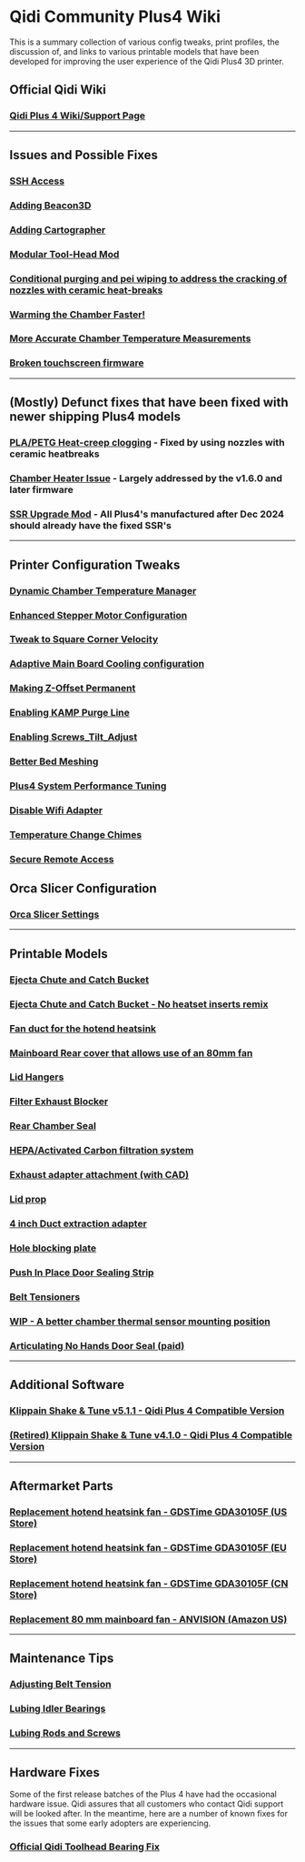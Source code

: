 # Qidi Community Plus4 Wiki

This is a summary collection of various config tweaks, print profiles, the discussion of, and
links to various printable models that have been developed for improving the user experience
of the Qidi Plus4 3D printer.

## Official Qidi Wiki

### [Qidi Plus 4 Wiki/Support Page](https://wiki.qidi3d.com/en/X-Plus4)

---

## Issues and Possible Fixes

### [SSH Access](./content/ssh-access/README.md)

### [Adding Beacon3D](https://github.com/qidi-community/Plus4-Wiki/tree/main/content/bed-scanning-probes/Beacon3D/RevH-Normal)

### [Adding Cartographer](https://github.com/qidi-community/Plus4-Wiki/tree/main/content/bed-scanning-probes/cartographer3d)

### [Modular Tool-Head Mod](./content/modular-toolhead/README.md)

### [Conditional purging and pei wiping to address the cracking of nozzles with ceramic heat-breaks](content/conditional_purging_and_wiping/README.md)

### [Warming the Chamber Faster!](./content/tuning-for-40-percent-heater-power/README.md)

### [More Accurate Chamber Temperature Measurements](./content/chamber-heater-investigation/README.md)

### [Broken touchscreen firmware](./content/display-firmware-repair/README.md)

---

## (Mostly) Defunct fixes that have been fixed with newer shipping Plus4 models

### [PLA/PETG Heat-creep clogging](./content/nozzle-clogging-tips/README.md) - Fixed by using nozzles with ceramic heatbreaks

### [Chamber Heater Issue](./content/chamber-heater-issue/README.md) - Largely addressed by the v1.6.0 and later firmware

### [SSR Upgrade Mod](./content/heater-ssr-upgrade/README.md) - All Plus4's manufactured after Dec 2024 should already have the fixed SSR's

---

## Printer Configuration Tweaks

### [Dynamic Chamber Temperature Manager](./content/chamber-temperature-manager/README.md)

### [Enhanced Stepper Motor Configuration](./content/stepper-motor-tweaks/README.md)

### [Tweak to Square Corner Velocity](./content/square-corner-velocity/README.md)

### [Adaptive Main Board Cooling configuration](./content/adaptive-main-board-cooling)

### [Making Z-Offset Permanent](./content/making-z-offset-permanent)

### [Enabling KAMP Purge Line](./content/kamp-purging)

### [Enabling Screws_Tilt_Adjust](./content/Screws-Tilt-Adjust/)

### [Better Bed Meshing](./content/more-accurate-bed-meshing/README.md)

### [Plus4 System Performance Tuning](./content/system-tuning/README.md)

### [Disable Wifi Adapter](./content/8188gu-blacklist/README.md)

### [Temperature Change Chimes](./content/temp-chime/README.md)

### [Secure Remote Access](./content/secure-remote-access/README.md)

## Orca Slicer Configuration

### [Orca Slicer Settings](./content/orca-slicer-settings)

---

## Printable Models

### [Ejecta Chute and Catch Bucket](https://www.thingiverse.com/thing:6789666)

### [Ejecta Chute and Catch Bucket - No heatset inserts remix](https://www.thingiverse.com/thing:6794632)

### [Fan duct for the hotend heatsink](https://www.thingiverse.com/thing:6782612)

### [Mainboard Rear cover that allows use of an 80mm fan](https://www.thingiverse.com/thing:6787302)

### [Lid Hangers](https://www.printables.com/model/1025183-qidi-plus-4-lid-hanger)

### [Filter Exhaust Blocker](https://www.printables.com/model/1037302-qidi-plus-4-filter-exhaust-blocker)

### [Rear Chamber Seal](https://www.printables.com/model/1040774-qidi-plus-4-rear-chamber-cover)

### [HEPA/Activated Carbon filtration system](https://www.printables.com/model/1022271-qidi-plus-4-filtration-system)

### [Exhaust adapter attachment (with CAD)](https://www.printables.com/model/1040218-qidi-plus-4-exhaust-adapter)

### [Lid prop](https://www.printables.com/model/1039528-qidi-plus4-lid-prop)

### [4 inch Duct extraction adapter](https://www.printables.com/model/1036212-qidi-plus-4-4-inch-duct)

### [Hole blocking plate](https://www.printables.com/model/1039152-qidi-4-plus-ports-cover)

### [Push In Place Door Sealing Strip](https://www.thingiverse.com/thing:6801577)

### [Belt Tensioners](https://www.printables.com/model/1044712-qidi-plus4-belt-tensioners/files)

### [WIP - A better chamber thermal sensor mounting position](https://www.thingiverse.com/thing:6802256)

### [Articulating No Hands Door Seal (paid)](https://cults3d.com/en/3d-model/tool/plus4-articulating-no-hands-door-hinge-seal)
---

## Additional Software

### [Klippain Shake & Tune v5.1.1 - Qidi Plus 4 Compatible Version](https://github.com/qidi-community/klippain_v511_for_qidi_plus4)

### [(Retired) Klippain Shake & Tune v4.1.0 - Qidi Plus 4 Compatible Version](https://github.com/qidi-community/ShakeTune-For-Plus4)

---

## Aftermarket Parts

### [Replacement hotend heatsink fan - GDSTime GDA30105F (US Store)](https://west3d.com/products/gdstime-dc-24v-30x30x10-axial-fan-24v-gda30105f-dual-ball-bearing-1200rpm-1w-06a-xh2-54)

### [Replacement hotend heatsink fan - GDSTime GDA30105F (EU Store)](https://www.hotend.eu/p/gdstime-axial-fan-sleeve-3010-24v)

### [Replacement hotend heatsink fan - GDSTime GDA30105F (CN Store)](https://www.aliexpress.com/item/1005002857100082.html)

### [Replacement 80 mm mainboard fan - ANVISION (Amazon US)](https://www.amazon.com/ANVISION-2-Pack-Brushless-Cooling-Bearing/dp/B0C18G953Z)

---

## Maintenance Tips

### [Adjusting Belt Tension](./content/adjusting-belt-tension)

### [Lubing Idler Bearings](https://drive.google.com/file/d/1_KHpMQJNxle0u21L5dIt-LYLbkvVnGiD/view)

### [Lubing Rods and Screws](./content/lube-rods-screws)

---

## Hardware Fixes

Some of the first release batches of the Plus 4 have had the occasional hardware issue.
Qidi assures that all customers who contact Qidi support will be looked after.
In the meantime, here are a number of known fixes for the issues that some early adopters are experiencing.

### [Official Qidi Toolhead Bearing Fix](https://drive.google.com/drive/folders/1O0PR0vbxy0Tv7vgcNma1JERQyz9Ir3xW)



